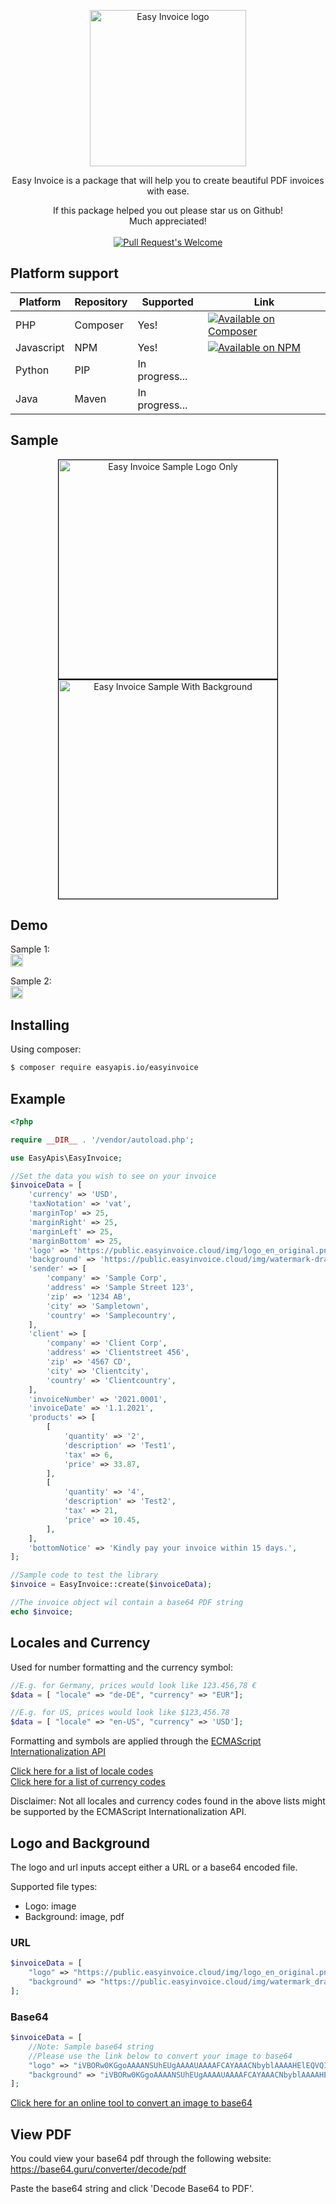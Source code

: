 <p align="center"><a href="https://easyinvoice.cloud" target="_blank" rel="noopener noreferrer"><img width="250" src="https://public.easyinvoice.cloud/img/logo_en_original.png" alt="Easy Invoice logo"></a></p>

<p align="center">Easy Invoice is a package that will help you to create beautiful PDF invoices with ease.</p>


<p align="center">
If this package helped you out please star us on Github!
<br/>
Much appreciated!
<br/>
<br/>
<a href="https://github.com/dveldhoen/easyinvoice-composer/"><img src="https://img.shields.io/github/stars/dveldhoen/easyinvoice-composer.svg?style=social&label=Star" alt="Pull Request's Welcome"></a>
</p>

## Platform support
|<b>Platform</b> | Repository |Supported  | Link |
|---|---|---|---|
| PHP | Composer |Yes! | <a href="https://packagist.org/packages/easyapis.io/easyinvoice"><img src="https://img.shields.io/badge/EasyInvoice%20on-Composer-blue" alt="Available on Composer"></a> |
| Javascript | NPM | Yes! | <a href="https://www.npmjs.com/package/easyinvoice"><img src="https://img.shields.io/badge/EasyInvoice%20on-NPM-blue" alt="Available on NPM"></a> |
| Python | PIP | In progress... |  |
| Java | Maven | In progress... |  |


[comment]: <> (## Features)

[comment]: <> (- [x] Create invoices)

[comment]: <> (- [ ] List, get, update, delete invoices &#40;api ready / npm in progress&#41;)

[comment]: <> (- [ ] Create, list, get, update, delete clients &#40;api ready / npm in progress&#41;)

[comment]: <> (- [ ] More soon...)

## Sample
<div align="center">
    <img width="350" style="border: 1px black solid" src="https://public.easyinvoice.cloud/img/sample-invoice.png" alt="Easy Invoice Sample Logo Only">
    <img width="350" style="border: 1px black solid" src="https://public.easyinvoice.cloud/img/sample-invoice-background.png" alt="Easy Invoice Sample With Background">
</div>

## Demo
Sample 1:
<br/>
<a href="https://phpsandbox.io/n/3czoi"><img src="https://phpsandbox.io/img/brand/badge.png" height="20" alt="PHPSandbox Notebook"></a>

Sample 2:
<br/>
<a href="https://phpsandbox.io/n/w2gev"><img src="https://phpsandbox.io/img/brand/badge.png" height="20" alt="PHPSandbox Notebook"></a>

## Installing

Using composer:

```bash
$ composer require easyapis.io/easyinvoice
```

## Example

```php
<?php

require __DIR__ . '/vendor/autoload.php';

use EasyApis\EasyInvoice;

//Set the data you wish to see on your invoice
$invoiceData = [
    'currency' => 'USD',
    'taxNotation' => 'vat',
    'marginTop' => 25,
    'marginRight' => 25,
    'marginLeft' => 25,
    'marginBottom' => 25,
    'logo' => 'https://public.easyinvoice.cloud/img/logo_en_original.png',
    'background' => 'https://public.easyinvoice.cloud/img/watermark-draft.jpg',
    'sender' => [
        'company' => 'Sample Corp',
        'address' => 'Sample Street 123',
        'zip' => '1234 AB',
        'city' => 'Sampletown',
        'country' => 'Samplecountry',
    ],
    'client' => [
        'company' => 'Client Corp',
        'address' => 'Clientstreet 456',
        'zip' => '4567 CD',
        'city' => 'Clientcity',
        'country' => 'Clientcountry',
    ],
    'invoiceNumber' => '2021.0001',
    'invoiceDate' => '1.1.2021',
    'products' => [
        [
            'quantity' => '2',
            'description' => 'Test1',
            'tax' => 6,
            'price' => 33.87,
        ],
        [
            'quantity' => '4',
            'description' => 'Test2',
            'tax' => 21,
            'price' => 10.45,
        ],
    ],
    'bottomNotice' => 'Kindly pay your invoice within 15 days.',
];

//Sample code to test the library
$invoice = EasyInvoice::create($invoiceData);

//The invoice object wil contain a base64 PDF string
echo $invoice;
```

## Locales and Currency
Used for number formatting and the currency symbol:
```php
//E.g. for Germany, prices would look like 123.456,78 €
$data = [ "locale" => "de-DE", "currency" => "EUR"];

//E.g. for US, prices would look like $123,456.78
$data = [ "locale" => "en-US", "currency" => 'USD'];
```

Formatting and symbols are applied through the [ECMAScript Internationalization API](https://developer.mozilla.org/en-US/docs/Web/JavaScript/Reference/Global_Objects/Intl)

[Click here for a list of locale codes](https://datahub.io/core/language-codes/r/3.html)
<br/>
[Click here for a list of currency codes](https://www.iban.com/currency-codes)

Disclaimer: Not all locales and currency codes found in the above lists might be supported by the ECMAScript Internationalization API.

## Logo and Background
The logo and url inputs accept either a URL or a base64 encoded file.

Supported file types:

- Logo: image
- Background: image, pdf

### URL

```php
$invoiceData = [
    "logo" => "https://public.easyinvoice.cloud/img/logo_en_original.png",
    "background" => "https://public.easyinvoice.cloud/img/watermark_draft.jpg"
];
```

### Base64

```php
$invoiceData = [
    //Note: Sample base64 string
    //Please use the link below to convert your image to base64    
    "logo" => "iVBORw0KGgoAAAANSUhEUgAAAAUAAAAFCAYAAACNbyblAAAAHElEQVQI12P4//8/w38GIAXDIBKE0DHxgljNBAAO9TXL0Y4OHwAAAABJRU5ErkJggg==",
    "background" => "iVBORw0KGgoAAAANSUhEUgAAAAUAAAAFCAYAAACNbyblAAAAHElEQVQI12P4//8/w38GIAXDIBKE0DHxgljNBAAO9TXL0Y4OHwAAAABJRU5ErkJggg==" 
];
```
[Click here for an online tool to convert an image to base64](https://base64.guru/converter/encode/image)

## View PDF

You could view your base64 pdf through the following website:
https://base64.guru/converter/decode/pdf

Paste the base64 string and click 'Decode Base64 to PDF'.